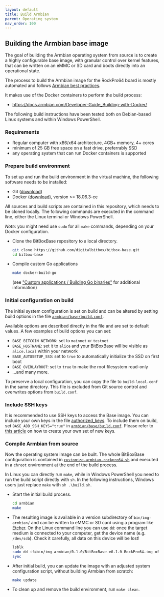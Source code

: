 ```yaml
---
layout: default
title: Build Armbian
parent: Operating system
nav_order: 100
---
```

## Building the Armbian base image

The goal of building the Armbian operating system from source is to create a highly configurable base image, with granular control over kernel features, that can be written on an eMMC or SD card and boots directly into an operational state.

The process to build the Armbian image for the RockPro64 board is mostly automated and follows [Armbian best practices](https://docs.armbian.com/Developer-Guide_Build-Preparation).

It makes use of the Docker containers to perform the build process:

* <https://docs.armbian.com/Developer-Guide_Building-with-Docker/>

The following build instructions have been tested both on Debian-based Linux systems and within Windows PowerShell.

### Requirements

* Regular computer with x86/x64 architecture, 4GB+ memory, 4+ cores
* minimum of 25 GB free space on a fast drive, preferrably SSD
* any operating system that can run Docker containers is supported

### Prepare build environment

To set up and run the build environment in the virtual machine, the following software needs to be installed:

* Git ([download](https://git-scm.com/))
* Docker ([download](https://www.docker.com/get-started)), version >= 18.06.3-ce

All sources and build scripts are contained in this repository, which needs to be cloned locally.
The following commands are executed in the command line, either the Linux terminal or Windows PowerShell.

*Note*: you might need use `sudo` for all `make` commands, depending on your Docker configuration.

* Clone the BitBoxBase repository to a local directory.
  ```bash
  git clone https://github.com/digitalbitbox/bitbox-base.git
  cd bitbox-base
  ```

* Compile custom Go applications
  ```bash
  make docker-build-go
  ```

  (see ["Custom applications / Building Go binaries"](../customapps/go-build.md) for additional information)

### Initial configuration on build

The initial system configuration is set on build and can be altered by setting build options in the file [`armbian/base/build.conf`](https://github.com/digitalbitbox/bitbox-base/blob/master/armbian/base/build.conf).

Available options are described directly in the file and are set to default values.
A few examples of build options you can set:

* `BASE_BITCOIN_NETWORK`: set to `mainnet` or `testnet`
* `BASE_HOSTNAME`: set it to `alice` and your BitBoxBase will be visible as `alice.local` within your network
* `BASE_AUTOSETUP_SSD`: set to `true` to automatically initialize the SSD on first boot
* `BASE_OVERLAYROOT`: set to `true` to make the root filesystem read-only
* ...and many more.

To preserve a local configuration, you can copy the file to `build-local.conf` in the same directory.
This file is excluded from Git source control and overwrites options from `build.conf`.

### Include SSH keys

It is recommended to use SSH keys to access the Base image.
You can include your own keys in the file [authorized_keys](https://github.com/digitalbitbox/bitbox-base/blob/master/armbian/base/config/ssh/authorized_keys).
To include them on build, set `BASE_ADD_SSH_KEYS="true"` in [`armbian/base/build.conf`](https://github.com/digitalbitbox/bitbox-base/blob/master/armbian/base/build.conf).
Please refer to [this article](https://confluence.atlassian.com/bitbucketserver/creating-ssh-keys-776639788.html) on how to create your own set of new keys.

### Compile Armbian from source

Now the operating system image can be built. The whole BitBoxBase configuration is contained in [`customize-armbian-rockpro64.sh`](https://github.com/digitalbitbox/bitbox-base/blob/master/armbian/base/customize-armbian-rockpro64.sh) and executed in a `chroot` environment at the end of the build process.

In Linux you can directly run `make`, while in Windows PowerShell you need to run the build script directly with `sh`.
In the following instructions, Windows users just replace `make` with `sh .\build.sh`.

* Start the initial build process.
  ```bash
  cd armbian
  make
  ```

* The resulting image is available in a version subdirectory of `bin/img-armbian/` and can be written to eMMC or SD card using a program like [Etcher](https://www.balena.io/etcher/).
  On the Linux command line you can use `dd`: once the target medium is connected to your computer, get the device name (e.g. `/dev/sdb`).
  Check it carefully, all data on this device will be lost!
  ```bash
  lsblk
  sudo dd if=bin/img-armbian/0.1.0/BitBoxBase-v0.1.0-RockPro64.img of=/dev/sdb bs=64K conv=sync status=progress
  sync
  ```

* After initial build, you can update the image with an adjusted system configuration script, without building Armbian from scratch:
  ```bash
  make update
  ```

* To clean up and remove the build environment, run `make clean`.
